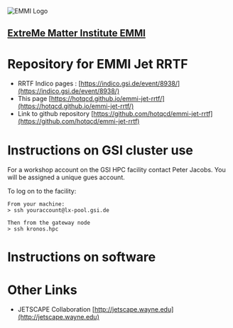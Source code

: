 ![EMMI Logo](https://www.gsi.de/fileadmin/_processed_/4/d/csm_Emmi_logo_web_2aa7dc5b12.png)

## [ExtreMe Matter Institute EMMI](https://www.gsi.de/work/wissenschaftliche_netzwerke/helmholtz_allianz_emmi.htm) 

# Repository for EMMI Jet RRTF

- RRTF Indico pages : [https://indico.gsi.de/event/8938/](https://indico.gsi.de/event/8938/)
- This page [https://hotqcd.github.io/emmi-jet-rrtf/](https://hotqcd.github.io/emmi-jet-rrtf/)
- Link to github repository [https://github.com/hotqcd/emmi-jet-rrtf](https://github.com/hotqcd/emmi-jet-rrtf)

# Instructions on GSI cluster use

For a workshop account on the GSI HPC facility contact Peter Jacobs. You will be assigned a unique gues account.

To log on to the facility:

```
From your machine:
> ssh youraccount@lx-pool.gsi.de

Then from the gateway node
> ssh kronos.hpc
```

# Instructions on software

# Other Links

- JETSCAPE Collaboration [http://jetscape.wayne.edu](http://jetscape.wayne.edu)

